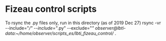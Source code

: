 # Fizeau control scripts

To rsync the .py files only, run in this directory (as of 2019 Dec 27)
rsync -vr --include="*/" --include="*.py" --exclude="*" observer@lbti-data:~/home/observer/scripts_es/lbti_fizeau_control/* .
